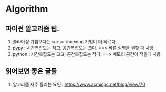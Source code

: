 # Algorithm

## 파이썬 알고리즘 팁.
1. 슬라이싱 기법보다는 cursor indexing 기법이 더 빠르다.
2. pypy : 시간복잡도는 적고, 공간복잡도는 크다. ==> 빠른 실행을 원할 때 사용
3. python : 시간복잡도는 크고, 공간복잡도는 작다. ==> 메모리 공간이 적을때 사용

## 읽어보면 좋은 글들
1. 알고리즘 자주 틀리는 요인 : https://www.acmicpc.net/blog/view/70